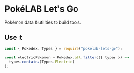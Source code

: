 # PokéLAB Let's Go

Pokémon data & utilities to build tools.

## Use it

```javascript
const { Pokedex, Types } = require("pokelab-lets-go");

const electricPokemon = Pokedex.all.filter(({ types }) =>
  types.contains(Types.Electric)
);
```
